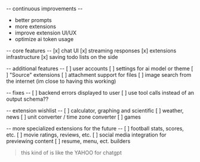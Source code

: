 -- continuous improvements --

- better prompts
- more extensions
- improve extension UI/UX
- optimize ai token usage

-- core features --
[x] chat UI
[x] streaming responses
[x] extensions infrastructure
[x] saving todo lists on the side

-- additional features --
[ ] user accounts
[ ] settings for ai model or theme
[ ] "Source" extensions
[ ] attachment support for files
[ ] image search from the internet (im close to having this working)

-- fixes --
[ ] backend errors displayed to user
[ ] use tool calls instead of an output schema??

-- extension wishlist --
[ ] calculator, graphing and scientific
[ ] weather, news
[ ] unit converter / time zone converter
[ ] games

-- more specialized extensions for the future --
[ ] football stats, scores, etc.
[ ] movie ratings, reviews, etc.
[ ] social media integration for previewing content
[ ] resume, menu, ect. builders

> this kind of is like the YAHOO for chatgpt
